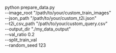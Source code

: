 python prepare_data.py \
 --image_root "/path/to/your/custom_train_images" \
 --json_path "/path/to/your/custom_t2i.json" \
 --t2i_csv_path "/path/to/your/custom_query.csv" \
 --output_dir "./my_data_output" \
 --val_ratio 0.2 \
 --split_train_val \
 --random_seed 123
